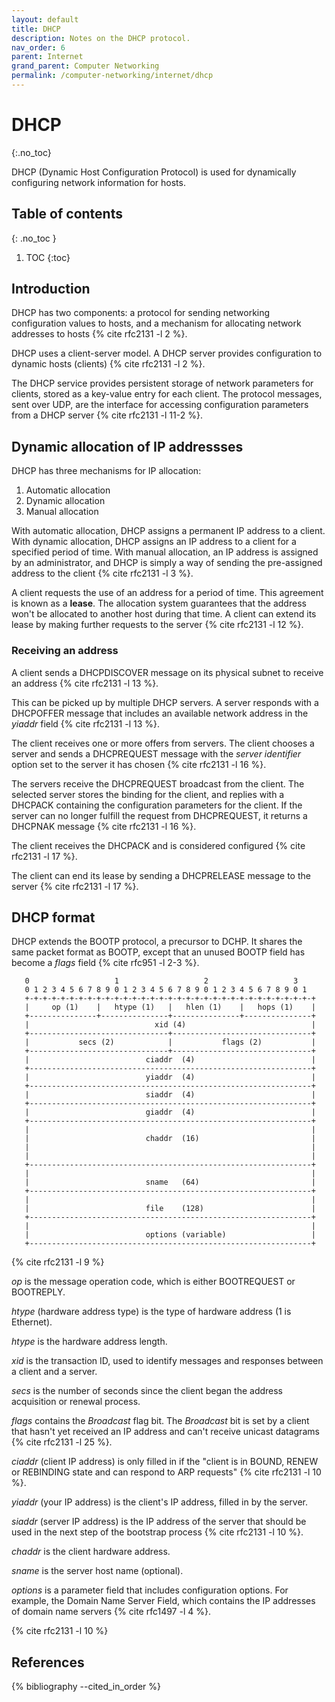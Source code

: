 ```yaml
---
layout: default
title: DHCP
description: Notes on the DHCP protocol.
nav_order: 6
parent: Internet
grand_parent: Computer Networking
permalink: /computer-networking/internet/dhcp
---
```


<!-- prettier-ignore-start -->

# DHCP
{:.no_toc}

DHCP (Dynamic Host Configuration Protocol) is used for dynamically configuring network information for hosts.

## Table of contents
{: .no_toc }

1. TOC
{:toc}

<!-- prettier-ignore-end -->

## Introduction

DHCP has two components: a protocol for sending networking configuration values to hosts, and a mechanism for allocating network addresses to hosts {% cite rfc2131 -l 2 %}.

DHCP uses a client-server model. A DHCP server provides configuration to dynamic hosts (clients) {% cite rfc2131 -l 2 %}.

The DHCP service provides persistent storage of network parameters for clients, stored as a key-value entry for each client. The protocol messages, sent over UDP, are the interface for accessing configuration parameters from a DHCP server {% cite rfc2131 -l 11-2 %}.

## Dynamic allocation of IP addressses

DHCP has three mechanisms for IP allocation:

1. Automatic allocation
2. Dynamic allocation
3. Manual allocation

With automatic allocation, DHCP assigns a permanent IP address to a client. With dynamic allocation, DHCP assigns an IP address to a client for a specified period of time. With manual allocation, an IP address is assigned by an administrator, and DHCP is simply a way of sending the pre-assigned address to the client {% cite rfc2131 -l 3 %}.

A client requests the use of an address for a period of time. This agreement is known as a **lease**. The allocation system guarantees that the address won't be allocated to another host during that time. A client can extend its lease by making further requests to the server {% cite rfc2131 -l 12 %}.

### Receiving an address

A client sends a DHCPDISCOVER message on its physical subnet to receive an address {% cite rfc2131 -l 13 %}.

This can be picked up by multiple DHCP servers. A server responds with a DHCPOFFER message that includes an available network address in the _yiaddr_ field {% cite rfc2131 -l 13 %}.

The client receives one or more offers from servers. The client chooses a server and sends a DHCPREQUEST message with the _server identifier_ option set to the server it has chosen {% cite rfc2131 -l 16 %}.

The servers receive the DHCPREQUEST broadcast from the client. The selected server stores the binding for the client, and replies with a DHCPACK containing the configuration parameters for the client. If the server can no longer fulfill the request from DHCPREQUEST, it returns a DHCPNAK message {% cite rfc2131 -l 16 %}.

The client receives the DHCPACK and is considered configured {% cite rfc2131 -l 17 %}.

The client can end its lease by sending a DHCPRELEASE message to the server {% cite rfc2131 -l 17 %}.

## DHCP format

DHCP extends the BOOTP protocol, a precursor to DCHP. It shares the same packet format as BOOTP, except that an unused BOOTP field has become a _flags_ field {% cite rfc951 -l 2-3 %}.

```
   0                   1                   2                   3
   0 1 2 3 4 5 6 7 8 9 0 1 2 3 4 5 6 7 8 9 0 1 2 3 4 5 6 7 8 9 0 1
   +-+-+-+-+-+-+-+-+-+-+-+-+-+-+-+-+-+-+-+-+-+-+-+-+-+-+-+-+-+-+-+-+
   |     op (1)    |   htype (1)   |   hlen (1)    |   hops (1)    |
   +---------------+---------------+---------------+---------------+
   |                            xid (4)                            |
   +-------------------------------+-------------------------------+
   |           secs (2)            |           flags (2)           |
   +-------------------------------+-------------------------------+
   |                          ciaddr  (4)                          |
   +---------------------------------------------------------------+
   |                          yiaddr  (4)                          |
   +---------------------------------------------------------------+
   |                          siaddr  (4)                          |
   +---------------------------------------------------------------+
   |                          giaddr  (4)                          |
   +---------------------------------------------------------------+
   |                                                               |
   |                          chaddr  (16)                         |
   |                                                               |
   |                                                               |
   +---------------------------------------------------------------+
   |                                                               |
   |                          sname   (64)                         |
   +---------------------------------------------------------------+
   |                                                               |
   |                          file    (128)                        |
   +---------------------------------------------------------------+
   |                                                               |
   |                          options (variable)                   |
   +---------------------------------------------------------------+
```

{% cite rfc2131 -l 9 %}

_op_ is the message operation code, which is either BOOTREQUEST or BOOTREPLY.

_htype_ (hardware address type) is the type of hardware address (1 is Ethernet).

_htype_ is the hardware address length.

_xid_ is the transaction ID, used to identify messages and responses between a client and a server.

_secs_ is the number of seconds since the client began the address acquisition or renewal process.

_flags_ contains the _Broadcast_ flag bit. The _Broadcast_ bit is set by a client that hasn't yet received an IP address and can't receive unicast datagrams {% cite rfc2131 -l 25 %}.

_ciaddr_ (client IP address) is only filled in if the "client is in BOUND, RENEW or REBINDING state and can respond to ARP requests"  {% cite rfc2131 -l 10 %}.

_yiaddr_ (your IP address) is the client's IP address, filled in by the server.

_siaddr_ (server IP address) is the IP address of the server that should be used in the next step of the bootstrap process {% cite rfc2131 -l 10 %}.

_chaddr_ is the client hardware address.

_sname_ is the server host name (optional).

_options_ is a parameter field that includes configuration options. For example, the Domain Name Server Field, which contains the IP addresses of domain name servers {% cite rfc1497 -l 4 %}.

{% cite rfc2131 -l 10 %}

## References

{% bibliography --cited_in_order %}
